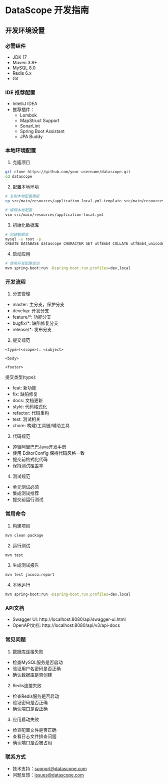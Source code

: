 # DataScope 开发指南

## 开发环境设置

### 必需组件
- JDK 17
- Maven 3.8+
- MySQL 8.0
- Redis 6.x
- Git

### IDE 推荐配置
- IntelliJ IDEA
- 推荐插件：
  - Lombok
  - MapStruct Support
  - SonarLint
  - Spring Boot Assistant
  - JPA Buddy

### 本地环境配置

1. 克隆项目
```bash
git clone https://github.com/your-username/datascope.git
cd datascope
```

2. 配置本地环境
```bash
# 复制本地配置模板
cp src/main/resources/application-local.yml.template src/main/resources/application-local.yml

# 编辑本地配置
vim src/main/resources/application-local.yml
```

3. 初始化数据库
```bash
# 创建数据库
mysql -u root -p
CREATE DATABASE datascope CHARACTER SET utf8mb4 COLLATE utf8mb4_unicode_ci;
```

4. 启动应用
```bash
# 使用开发配置启动
mvn spring-boot:run -Dspring-boot.run.profiles=dev,local
```

### 开发流程

1. 分支管理
- master: 主分支，保护分支
- develop: 开发分支
- feature/*: 功能分支
- bugfix/*: 缺陷修复分支
- release/*: 发布分支

2. 提交规范
```
<type>(<scope>): <subject>

<body>

<footer>
```

提交类型(type):
- feat: 新功能
- fix: 缺陷修复
- docs: 文档更新
- style: 代码格式化
- refactor: 代码重构
- test: 测试相关
- chore: 构建/工具链/辅助工具

3. 代码规范
- 遵循阿里巴巴Java开发手册
- 使用 EditorConfig 保持代码风格一致
- 提交前格式化代码
- 保持测试覆盖率

4. 测试规范
- 单元测试必须
- 集成测试推荐
- 提交前运行测试

### 常用命令

1. 构建项目
```bash
mvn clean package
```

2. 运行测试
```bash
mvn test
```

3. 生成测试报告
```bash
mvn test jacoco:report
```

4. 本地运行
```bash
mvn spring-boot:run -Dspring-boot.run.profiles=dev,local
```

### API文档

- Swagger UI: http://localhost:8080/api/swagger-ui.html
- OpenAPI文档: http://localhost:8080/api/v3/api-docs

### 常见问题

1. 数据库连接失败
- 检查MySQL服务是否启动
- 验证用户名密码是否正确
- 确认数据库是否创建

2. Redis连接失败
- 检查Redis服务是否启动
- 验证密码是否正确
- 确认端口是否正确

3. 应用启动失败
- 检查配置文件是否正确
- 查看日志文件排查问题
- 确认端口是否被占用

### 联系方式

- 技术支持：support@datascope.com
- 问题反馈：issues@datascope.com